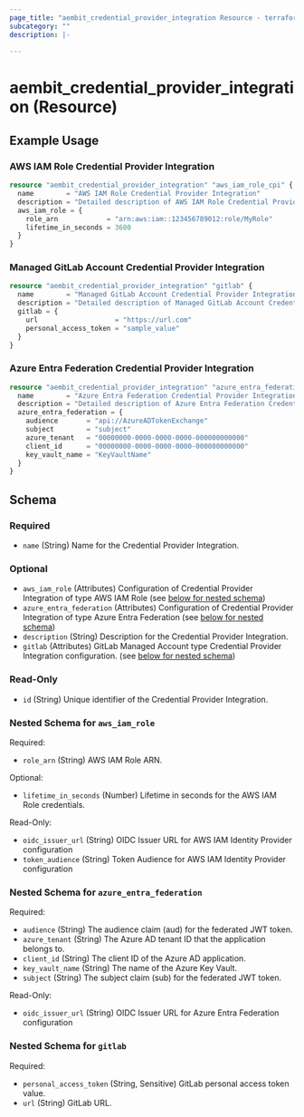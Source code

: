 ```yaml
---
page_title: "aembit_credential_provider_integration Resource - terraform-provider-aembit"
subcategory: ""
description: |-
  
---
```


# aembit_credential_provider_integration (Resource)



## Example Usage

### AWS IAM Role Credential Provider Integration

```terraform
resource "aembit_credential_provider_integration" "aws_iam_role_cpi" {
  name        = "AWS IAM Role Credential Provider Integration"
  description = "Detailed description of AWS IAM Role Credential Provider Integration"
  aws_iam_role = {
    role_arn            = "arn:aws:iam::123456789012:role/MyRole"
    lifetime_in_seconds = 3600
  }
}
```

### Managed GitLab Account Credential Provider Integration

```terraform
resource "aembit_credential_provider_integration" "gitlab" {
  name        = "Managed GitLab Account Credential Provider Integration"
  description = "Detailed description of Managed GitLab Account Credential Provider Integration"
  gitlab = {
    url                   = "https://url.com"
    personal_access_token = "sample_value"
  }
}
```

### Azure Entra Federation Credential Provider Integration

```terraform
resource "aembit_credential_provider_integration" "azure_entra_federation_cpi" {
  name        = "Azure Entra Federation Credential Provider Integration"
  description = "Detailed description of Azure Entra Federation Credential Provider Integration"
  azure_entra_federation = {
    audience       = "api://AzureADTokenExchange"
    subject        = "subject"
    azure_tenant   = "00000000-0000-0000-0000-000000000000"
    client_id      = "00000000-0000-0000-0000-000000000000"
    key_vault_name = "KeyVaultName"
  }
}
```

<!-- schema generated by tfplugindocs -->
## Schema

### Required

- `name` (String) Name for the Credential Provider Integration.

### Optional

- `aws_iam_role` (Attributes) Configuration of Credential Provider Integration of type AWS IAM Role (see [below for nested schema](#nestedatt--aws_iam_role))
- `azure_entra_federation` (Attributes) Configuration of Credential Provider Integration of type Azure Entra Federation (see [below for nested schema](#nestedatt--azure_entra_federation))
- `description` (String) Description for the Credential Provider Integration.
- `gitlab` (Attributes) GitLab Managed Account type Credential Provider Integration configuration. (see [below for nested schema](#nestedatt--gitlab))

### Read-Only

- `id` (String) Unique identifier of the Credential Provider Integration.

<a id="nestedatt--aws_iam_role"></a>
### Nested Schema for `aws_iam_role`

Required:

- `role_arn` (String) AWS IAM Role ARN.

Optional:

- `lifetime_in_seconds` (Number) Lifetime in seconds for the AWS IAM Role credentials.

Read-Only:

- `oidc_issuer_url` (String) OIDC Issuer URL for AWS IAM Identity Provider configuration
- `token_audience` (String) Token Audience for AWS IAM Identity Provider configuration


<a id="nestedatt--azure_entra_federation"></a>
### Nested Schema for `azure_entra_federation`

Required:

- `audience` (String) The audience claim (aud) for the federated JWT token.
- `azure_tenant` (String) The Azure AD tenant ID that the application belongs to.
- `client_id` (String) The client ID of the Azure AD application.
- `key_vault_name` (String) The name of the Azure Key Vault.
- `subject` (String) The subject claim (sub) for the federated JWT token.

Read-Only:

- `oidc_issuer_url` (String) OIDC Issuer URL for Azure Entra Federation configuration


<a id="nestedatt--gitlab"></a>
### Nested Schema for `gitlab`

Required:

- `personal_access_token` (String, Sensitive) GitLab personal access token value.
- `url` (String) GitLab URL.